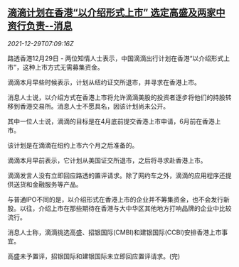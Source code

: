 <!--1640766663000-->
[滴滴计划在香港“以介绍形式上市” 选定高盛及两家中资行负责--消息](https://cn.reuters.com/article/didi-hk-ipo-gs-1229-idCNKBS2J80CX)
------

<div><i>2021-12-29T07:09:16Z</i></div><p>路透香港12月29日 - 两位知情人士表示，中国滴滴出行计划在香港“以介绍形式上市”，这种上市方式无需募集资金。</p><p>滴滴本月早些时候表示，计划从纽约证交所退市，并寻求在香港上市。</p><p>消息人士说，以介绍方式在香港上市将允许滴滴美股的投资者逐步将他们的持股转移到香港交易所。消息人士不愿具名，因该计划尚未公开。</p><p>其中一位人士说，滴滴的目标是在4月底前提交香港上市申请，6月前在香港上市。</p><p>该计划是在滴滴在纽约上市六个月之后准备的。</p><p>滴滴本月早前表示，它计划从美国证交所退市，之后将寻求赴香港上市。</p><p>滴滴发言人没有立即回应路透的置评请求。除了网约车之外，滴滴的应用程序还提供送货和金融服务等产品。</p><p>与普通IPO不同的是，以介绍形式在香港上市的企业并不筹集资金，也不会发行新股。以往，介绍上市在那些期待在香港与大中华区其他地方打响品牌的企业中比较流行。</p><p>消息人士称，滴滴挑选高盛、招银国际(CMBI)和建银国际(CCBI)安排香港上市事宜。</p><p>高盛未予置评，招银国际和建银国际未立即回应置评请求。(完)</p>

